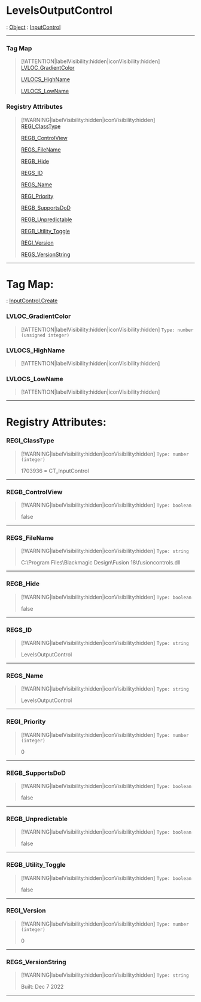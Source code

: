 # LevelsOutputControl
 : [Object](Object.md) : [InputControl](InputControl.md)
___
### Tag Map
> [!ATTENTION|labelVisibility:hidden|iconVisibility:hidden]
> [LVLOC_GradientColor](#LVLOC_GradientColor)
>
> [LVLOCS_HighName](#LVLOCS_HighName)
>
> [LVLOCS_LowName](#LVLOCS_LowName)
>
### Registry Attributes
> [!WARNING|labelVisibility:hidden|iconVisibility:hidden]
> [REGI_ClassType](#REGI_ClassType)
>
> [REGB_ControlView](#REGB_ControlView)
>
> [REGS_FileName](#REGS_FileName)
>
> [REGB_Hide](#REGB_Hide)
>
> [REGS_ID](#REGS_ID)
>
> [REGS_Name](#REGS_Name)
>
> [REGI_Priority](#REGI_Priority)
>
> [REGB_SupportsDoD](#REGB_SupportsDoD)
>
> [REGB_Unpredictable](#REGB_Unpredictable)
>
> [REGB_Utility_Toggle](#REGB_Utility_Toggle)
>
> [REGI_Version](#REGI_Version)
>
> [REGS_VersionString](#REGS_VersionString)
>
___

# Tag Map: <!-- {docsify-ignore} -->

 : [InputControl.Create](InputControl.md#Create)
### LVLOC_GradientColor
> [!ATTENTION|labelVisibility:hidden|iconVisibility:hidden]
> `Type: number (unsigned integer)`
>
### LVLOCS_HighName
> [!ATTENTION|labelVisibility:hidden|iconVisibility:hidden]
### LVLOCS_LowName
> [!ATTENTION|labelVisibility:hidden|iconVisibility:hidden]
___


# Registry Attributes: <!-- {docsify-ignore} -->

### REGI_ClassType
> [!WARNING|labelVisibility:hidden|iconVisibility:hidden]
> `Type: number (integer)`
>
> 1703936 = CT_InputControl
>
___

### REGB_ControlView
> [!WARNING|labelVisibility:hidden|iconVisibility:hidden]
> `Type: boolean`
>
> false
>
___

### REGS_FileName
> [!WARNING|labelVisibility:hidden|iconVisibility:hidden]
> `Type: string`
>
> C:\Program Files\Blackmagic Design\Fusion 18\fusioncontrols.dll
>
___

### REGB_Hide
> [!WARNING|labelVisibility:hidden|iconVisibility:hidden]
> `Type: boolean`
>
> false
>
___

### REGS_ID
> [!WARNING|labelVisibility:hidden|iconVisibility:hidden]
> `Type: string`
>
> LevelsOutputControl
>
___

### REGS_Name
> [!WARNING|labelVisibility:hidden|iconVisibility:hidden]
> `Type: string`
>
> LevelsOutputControl
>
___

### REGI_Priority
> [!WARNING|labelVisibility:hidden|iconVisibility:hidden]
> `Type: number (integer)`
>
> 0
>
___

### REGB_SupportsDoD
> [!WARNING|labelVisibility:hidden|iconVisibility:hidden]
> `Type: boolean`
>
> false
>
___

### REGB_Unpredictable
> [!WARNING|labelVisibility:hidden|iconVisibility:hidden]
> `Type: boolean`
>
> false
>
___

### REGB_Utility_Toggle
> [!WARNING|labelVisibility:hidden|iconVisibility:hidden]
> `Type: boolean`
>
> false
>
___

### REGI_Version
> [!WARNING|labelVisibility:hidden|iconVisibility:hidden]
> `Type: number (integer)`
>
> 0
>
___

### REGS_VersionString
> [!WARNING|labelVisibility:hidden|iconVisibility:hidden]
> `Type: string`
>
> Built: Dec  7 2022
>
___

